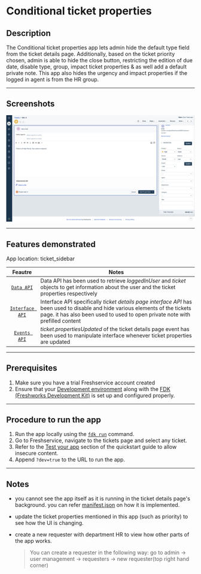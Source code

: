 # Conditional ticket properties

## Description

The Conditional ticket properties app lets admin hide the default type field from the ticket details page. Additionally, based on the ticket priority chosen, admin is able to hide the close button, restricting the edition of due date, disable type, group, impact ticket properties & as well add a default private note. This app also hides the urgency and impact properties if the logged in agent is from the HR group.

---

## Screenshots

<img src="./screenshots/disable_and_add_note.png">

---

## Features demonstrated

App location: ticket_sidebar

|                                                 Feautre                                                  | Notes                                                                                                                                                                                                            |
| :------------------------------------------------------------------------------------------------------: | ---------------------------------------------------------------------------------------------------------------------------------------------------------------------------------------------------------------- |
|           [`Data API`](https://developer.freshservice.com/docs/data-api/#ticket_details_page)            | Data API has been used to retrieve _loggedInUser_ and _ticket_ objects to get information about the user and the ticket properties respectively                                                                  |
| [`Interface API`](https://developer.freshservice.com/docs/interface/#ticket_details_page_interface_apis) | Interface API specifically _ticket details page interface API_ has been used to disable and hide various elements of the tickets page. it has also been used to used to open private note with prefilled content |
|             [`Events API`](https://developer.freshservice.com/docs/events/#ticketproperties)             | _ticket.propertiesUpdated_ of the ticket details page event has been used to manipulate interface whenever ticket properties are updated                                                                         |

---

## Prerequisites

1. Make sure you have a trial Freshservice account created
2. Ensure that your [Development environment](https://developer.freshservice.com/docs/quick-start/) along with the [FDK (Freshworks Development Kit)](https://developer.freshservice.com/docs/quick-start/#test_your_app) is set up and configured properly.

---

## Procedure to run the app

1. Run the app locally using the [`fdk run`](https://developers.freshservice.com/docs/freshworks-cli/#_run) command.
2. Go to Freshservice, navigate to the tickets page and select any ticket.
3. Refer to the [Test your app](https://developer.freshservice.com/docs/quick-start/) section of the quickstart guide to allow insecure content.
4. Append `?dev=true` to the URL to run the app.

---

## Notes

- you cannot see the app itself as it is running in the ticket details page's background. you can refer [manifest.json](./manifest.json) on how it is implemented.

- update the ticket properties mentioned in this app (such as priority) to see how the UI is changing.

- create a new requester with department HR to view how other parts of the app works.
  > You can create a requester in the following way:
  > go to admin -> user management -> requesters -> new requester(top right hand corner)

